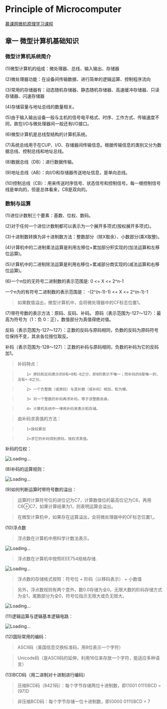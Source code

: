 # Principle of Microcomputer

[慕课网微机原理学习课程](https://www.icourse163.org/learn/JLU-1002056024?tid=1002784152#/learn/announce)

## 章一 微型计算机基础知识

### 微型计算机系统简介

(1)微型计算机的组成：微处理器、总线、输入输出、存储器

(2)微处理器功能：在设备间传输数据、进行简单的逻辑运算、控制程序流向

(3)常用的存储器有：动态随机存储器、静态随机存储器、高速缓冲存储器、只读存储器、闪速存储器

(4)存储容量与地址总线的数量相关。

(5)由于输入输出设备一般与主机的信号电平格式、时序、工作方式、传输速度不同，故在I/O与微处理器间一般还有I/O接口。

(6)微型计算机是总线型结构的计算机系统。

(7)系统总线用于在CUP、I/O、存储器间传输信息。根据传输信息的类别又分为数据总线、控制总线和地址总线。

(8)数据总线（DB）：进行数据传输。

(9)地址总线（AB）：向I/O和存储器传送地址信息，是单向总线。

(10)控制总线（CB）：用来传送时序信号、状态信号和控制信号。每一根控制信号线是单向的，但是总体看来，CB是双向的。

### 数制与运算

(1)进位计数制三个要素：基数、位权、数码。

(2)对于任何一个进位计数制都可以表示为一个展开多项式(按权展开多项式)。

(3)十进制数转换为非十进制数方法：整数部分（除X取余）、小数部分(乘X取整)。

(4)计算机中的二进制乘法运算是利用左移位+累加部分积实现的(加法运算和左移位运算)。

(5)计算机中的二进制除法运算是利用右移位+累减部分商实现的(减法运算和右移位运算)。

(6)一个n位的无符号二进制数的表示范围是:     0 <= X <= 2^n-1

   一个n为的有符号二进制数的表示范围是：    -(2^(n-1)-1) <= X <= 2^(n-1)-1
   
   >如果数值溢出，微型计算机中，会将微处理器中的CF标志位置1。
   
(7)带符号数的表示方法：原码、反码、补码。
   原码（表示范围为-127～127）：最高为符号为（1：负 0：正），数值部分为真值得绝对值。
   
   反码（表示范围为-127～127）：正数的反码与原码相同，负数的反码为原码符号位保持不变，其余各位按位取反。
   
   补码（表示范围为-128～127）：正数的补码与原码相同，负数的补码为它的反码加1。
   
   >补码特点：
   
   >         1> 原码和反码表示的0有+0和-0之分，即0的表示不唯一；而补码的0是唯一的，没有+-0之分。
   
   >         2> 一个负整数（或原码）与其补数（或补码）相加，和为模。
            
   >         3> 对一个整数的补码再求补码，等于该整数自身。
            
   >         4> 计算机系统中一律用补码来表示和存储。
   
   > 由补码求真值的方法：
   
   >         1>按权累加 
   
   >         2>求它的补码得到原码，按权求真值。
                     
   补码的位权：
   
   ![Loading...](https://github.com/BasenLi/Principle-of-Microcomputer/blob/master/src/Photo/%E4%BD%8D%E6%9D%83.png?raw=true)
                     
 (8)补码的运算规则：
 
   ![Loading...](https://github.com/BasenLi/Principle-of-Microcomputer/blob/master/src/Photo/%E8%A1%A5%E7%A0%81%E8%BF%90%E7%AE%97%E8%A7%84%E5%88%99.png?raw=true)
 
 (9)如何判断运算时带符号数的溢出：
 
   >运算时计算符号位的进位记为C7，计算数值位的最高位记为C6，再用C6⊕C7，如果计算结果为1，则表明运算会溢出。
   
   >在微型计算机中，如果存在运算溢出，会将微处理器中的OF标志位置1,。
   
 (10)浮点数
 
   >浮点数在计算机中用科学计数法表示。
 
   ![Loading...](https://github.com/BasenLi/Principle-of-Microcomputer/blob/master/src/Photo/%E6%B5%AE%E7%82%B9%E6%95%B0%E8%A1%A8%E7%A4%BA%E6%96%B9%E6%B3%95.png?raw=true)
   
   >浮点数在计算机中按照IEEE754规格存储.
   
   ![Loading...](https://github.com/BasenLi/Principle-of-Microcomputer/blob/master/src/Photo/%E6%B5%AE%E7%82%B9%E6%95%B0%E5%AD%98%E5%82%A8%E8%A7%84%E6%A0%BC.png?raw=true)
   
   >浮点数的存储格式按照：符号位 + 阶码（以移码表示） + 小数值
   
   >另外，浮点数规则有两个意外，数0.0存储为全0。无限大数的阶码存储方式为全1，尾数部分为全0，符号位指示无限大或负无限大。
   
   ![Loading...](https://github.com/BasenLi/Principle-of-Microcomputer/blob/master/src/Photo/%E6%B5%AE%E7%82%B9%E6%95%B0%E5%AD%98%E5%82%A8%E6%96%B9%E5%BC%8F.png?raw=true)
 
 (11)逻辑运算与逻辑基本逻辑电路：
 
   ![Loading...](https://github.com/BasenLi/Principle-of-Microcomputer/blob/master/src/Photo/%E9%80%BB%E8%BE%91%E8%BF%90%E7%AE%97%E4%B8%8E%E9%80%BB%E8%BE%91%E7%94%B5%E8%B7%AF.jpg?raw=true)
 
 (12)国际常用的编码：
 
  > ASCII码（美国信息交换标准码，用8位表示一个字符）
 
  > Unicode码（是ASCII码的延伸，利用16位来存放一个字符，能适应多种语言）
  
 (13)BCD码（用二进制对十进制进行编码）
 
  > 压缩BCD码（8421码）：每个字节存储两位十进制数，即(1001 0111)BCD = (97)D
 
  > 非压缩BCD码：每个字节存储一位十进制数，即(0000 0111)BCD = 7               
       
                     
                     
   

   
   

   
   


